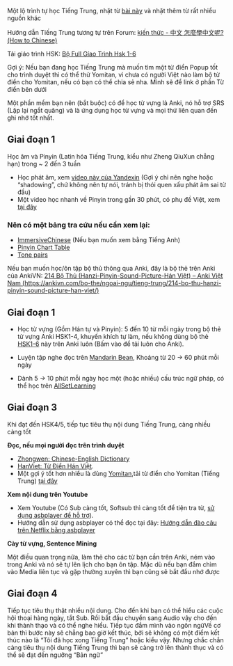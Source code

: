 

Một lộ trình tự học Tiếng Trung, nhặt từ [bài này](https://www.reddit.com/r/ChineseLanguage/comments/152jstv/free_resourceslanguage_learning_plan_to_start/) và nhặt thêm từ rất nhiều nguồn khác

Hướng dẫn Tiếng Trung tương tự trên Forum: [kiến thức - 中文 怎麼學中文呢? (How to Chinese)](https://voz.vn/t/how-to-chinese.110882/)

Tải giáo trình HSK: [Bộ Full Gíao Trình Hsk 1-6](https://voz.vn/t/bo-full-giao-trinh-hsk-1-6.817548/)

Gợi ý: Nếu bạn đang học Tiếng Trung mà muốn tìm một từ điển Popup tốt cho trình duyệt thì có thể thử Yomitan, vì chưa có người Việt nào làm bộ từ điển cho Yomitan, nếu có bạn có thể chia sẻ nha. Mình sẽ để link ở phần Từ điển bên dưới

Một phần mềm bạn nên (bắt buộc) có để học từ vựng là Anki, nó hỗ trợ SRS (Lặp lại ngắt quãng) và là ứng dụng học từ vựng và mọi thứ liên quan đến ghi nhớ tốt nhất.

## Giai đoạn 1​

Học âm và Pinyin (Latin hóa Tiếng Trung, kiểu như Zheng QiuXun chẳng hạn) trong \~ 2 đến 3 tuần

- Học phát âm, xem [video này của Yandexin](https://www.youtube.com/watch?v=dIUjMv0ktSY) (Gợi ý chỉ nên nghe hoặc “shadowing”, chứ không nên tự nói, tránh bị thói quen xấu phát âm sai từ đầu)
- Một video học nhanh về Pinyin trong gần 30 phút, có phụ đề Việt, xem [tại đây](https://www.youtube.com/watch?v=XbZ8qqNi_sQ)

### Nên có một bảng tra cứu nếu cần xem lại:​

- [ImmersiveChinese](https://www.youtube.com/@immersivechinese/videos) (Nếu bạn muốn xem bằng Tiếng Anh)
- [Pinyin Chart Table](https://www.youtube.com/@immersivechinese/videos%20https:/yoyochinese.com/chinese-learning-tools/Mandarin-Chinese-pronunciation-lesson/pinyin-chart-table)
- [Tone pairs](https://yoyochinese.com/chinese-learning-tools/tone-pairs)

Nếu bạn muốn học/ôn tập bộ thủ thông qua Anki, đây là bộ thẻ trên Anki của AnkiVN: [214 Bộ Thủ (Hanzi-Pinyin-Sound-Picture-Hán Việt) – Anki Việt Nam (https://ankivn.com/bo-the/ngoai-ngu/tieng-trung/214-bo-thu-hanzi-pinyin-sound-picture-han-viet/)](https://ankivn.com/bo-the/ngoai-ngu/tieng-trung/214-bo-thu-hanzi-pinyin-sound-picture-han-viet/)

## Giai đoạn 1​​

- Học từ vựng (Gồm Hán tự và Pinyin): 5 đến 10 từ mỗi ngày trong bộ thẻ từ vựng Anki HSK1-4, khuyến khích tự làm, nếu không dùng bộ thẻ [HSK1-6](https://ankiweb.net/shared/info/698824905) này trên Anki luôn (Bấm vào để tải luôn cho Anki).

- Luyện tập nghe đọc trên [Mandarin Bean](https://mandarinbean.com/all-lessons/), Khoảng từ 20 → 60 phút mỗi ngày

- Dành 5 → 10 phút mỗi ngày học một (hoặc nhiều) cấu trúc ngữ pháp, có thể học trên [AllSetLearning](https://resources.allsetlearning.com/chinese/grammar/Main_Page)

## Giai đoạn 3

Khi đạt đến HSK4/5, tiếp tục tiêu thụ nội dung Tiếng Trung, càng nhiều càng tốt

**Đọc, nếu mọi người đọc trên trình duyệt** 

- [Zhongwen: Chinese-English Dictionary](https://chromewebstore.google.com/detail/zhongwen-chinese-english/kkmlkkjojmombglmlpbpapmhcaljjkde?hl=vi-VN) 
- [HanViet: Từ Điển Hán Việt](https://chromewebstore.google.com/detail/hanviet-t%E1%BB%AB-%C4%91i%E1%BB%83n-h%C3%A1n-vi%E1%BB%87t/gilnapfdconbpkkigjdedkcilaalfnjb?hl=vi). 
- Một gợi ý tốt hơn nhiều là dùng [Yomitan](https://chromewebstore.google.com/detail/yomitan/likgccmbimhjbgkjambclfkhldnlhbnn),tải từ điển cho Yomitan (Tiếng Trung) [tại đây](https://github.com/MarvNC/yomitan-dictionaries?tab=readme-ov-file#mandarin-chinese)

**Xem nội dung trên Youtube**
- Xem Youtube (Có Sub càng tốt, Softsub thì càng tốt để tiện tra từ, [sử dụng asbplayer để hỗ trợ](https://chromewebstore.google.com/detail/asbplayer-language-learni/hkledmpjpaehamkiehglnbelcpdflcab)). 
- Hướng dẫn sử dụng asbplayer có thể đọc tại đây: [Hướng dẫn đào câu trên Netflix bằng asbplayer](https://docs.google.com/document/d/1YaHBu5obEmn83kh20NHkWW_eOYXc7_EAPXTJmDHy1y4/edit)

**Cày từ vựng, Sentence Mining**

Một điều quan trọng nữa, làm thẻ cho các từ bạn cần trên Anki, ném vào trong Anki và nó sẽ tự lên lịch cho bạn ôn tập. Mặc dù nếu bạn đắm chìm vào Media liên tục và gặp thường xuyên thì bạn cũng sẽ bắt đầu nhớ được

## Giai đoạn 4

Tiếp tục tiêu thụ thật nhiều nội dung. Cho đến khi bạn có thể hiểu các cuộc hội thoại hàng ngày, tắt Sub. Rồi bắt đầu chuyển sang Audio vậy cho đến khi thành thạo và có thể nghe hiểu. Tiếp tục đắm mình vào ngôn ngữVề cơ bản thì bước này sẽ chẳng bao giờ kết thúc, bởi sẽ không có một điểm kết thúc nào là “Tôi đã học xong Tiếng Trung” hoặc kiểu vậy. Nhưng chắc chắn càng tiêu thụ nội dung Tiếng Trung thì bạn sẽ càng trở lên thành thục và có thể sẽ đạt đến ngưỡng “Bản ngữ”


